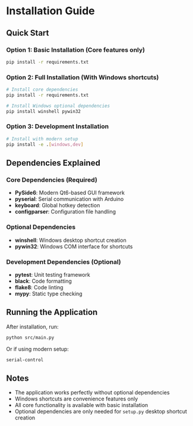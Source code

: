 # Installation Guide

## Quick Start

### Option 1: Basic Installation (Core features only)
```bash
pip install -r requirements.txt
```

### Option 2: Full Installation (With Windows shortcuts)
```bash
# Install core dependencies
pip install -r requirements.txt

# Install Windows optional dependencies
pip install winshell pywin32
```

### Option 3: Development Installation
```bash
# Install with modern setup
pip install -e .[windows,dev]
```

## Dependencies Explained

### Core Dependencies (Required)
- **PySide6**: Modern Qt6-based GUI framework
- **pyserial**: Serial communication with Arduino
- **keyboard**: Global hotkey detection
- **configparser**: Configuration file handling

### Optional Dependencies
- **winshell**: Windows desktop shortcut creation
- **pywin32**: Windows COM interface for shortcuts

### Development Dependencies (Optional)
- **pytest**: Unit testing framework
- **black**: Code formatting
- **flake8**: Code linting
- **mypy**: Static type checking

## Running the Application

After installation, run:
```bash
python src/main.py
```

Or if using modern setup:
```bash
serial-control
```

## Notes

- The application works perfectly without optional dependencies
- Windows shortcuts are convenience features only
- All core functionality is available with basic installation
- Optional dependencies are only needed for `setup.py` desktop shortcut creation
